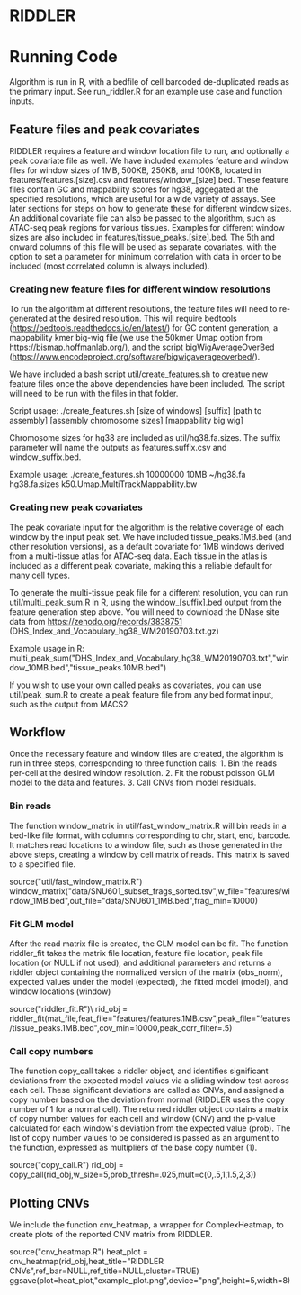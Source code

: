 # RIDDLER

# Running Code
Algorithm is run in R, with a bedfile of cell barcoded de-duplicated reads as the primary input.  See run_riddler.R for an example use case and function inputs.

## Feature files and peak covariates
RIDDLER requires a feature and window location file to run, and optionally a peak covariate file as well.  We have included examples feature and window files for window sizes of 1MB, 500KB, 250KB, and 100KB, located in features/features.[size].csv and features/window_[size].bed.  These feature files contain GC and mappability scores for hg38, aggegated at the specified resolutions, which are useful for a wide variety of assays.  See later sections for steps on how to generate these for different window sizes.
An additional covariate file can also be passed to the algorithm, such as ATAC-seq peak regions for various tissues.  Examples for different window sizes are also included in features/tissue_peaks.[size].bed. The 5th and onward columns of this file will be used as separate covariates, with the option to set a parameter for minimum correlation with data in order to be included (most correlated column is always included).

### Creating new feature files for different window resolutions
To run the algorithm at different resolutions, the feature files will need to re-generated at the desired resolution.  This will require bedtools (https://bedtools.readthedocs.io/en/latest/) for GC content generation, a mappability kmer big-wig file (we use the 50kmer Umap option from https://bismap.hoffmanlab.org/), and the script bigWigAverageOverBed (https://www.encodeproject.org/software/bigwigaverageoverbed/).

We have included a bash script util/create_features.sh to creatue new feature files once the above dependencies have been included.  The script will need to be run with the files in that folder.

Script usage:
./create_features.sh [size of windows] [suffix] [path to assembly] [assembly chromosome sizes] [mappability big wig]

Chromosome sizes for hg38 are included as util/hg38.fa.sizes.  The suffix parameter will name the outputs as features.suffix.csv and window_suffix.bed.

Example usage:
./create_features.sh 10000000 10MB ~/hg38.fa hg38.fa.sizes k50.Umap.MultiTrackMappability.bw

### Creating new peak covariates
The peak covariate input for the algorithm is the relative coverage of each window by the input peak set.  We have included tissue_peaks.1MB.bed (and other resolution versions), as a default covariate for 1MB windows derived from a multi-tissue atlas for ATAC-seq data.  Each tissue in the atlas is included as a different peak covariate, making this a reliable default for many cell types.

To generate the multi-tissue peak file for a different resolution, you can run util/multi_peak_sum.R in R, using the window_[suffix].bed output from the feature generation step above.  You will need to download the DNase site data from https://zenodo.org/records/3838751 (DHS_Index_and_Vocabulary_hg38_WM20190703.txt.gz)

Example usage in R:
multi_peak_sum("DHS_Index_and_Vocabulary_hg38_WM20190703.txt","window_10MB.bed","tissue_peaks.10MB.bed")

If you wish to use your own called peaks as covariates, you can use util/peak_sum.R to create a peak feature file from any bed format input, such as the output from MACS2

## Workflow
Once the necessary feature and window files are created, the algorithm is run in three steps, corresponding to three function calls: 1. Bin the reads per-cell at the desired window resolution. 2. Fit the robust poisson GLM model to the data and features. 3. Call CNVs from model residuals.

### Bin reads
The function window_matrix in util/fast_window_matrix.R will bin reads in a bed-like file format, with columns corresponding to chr, start, end, barcode. It matches read locations to a window file, such as those generated in the above steps, creating a window by cell matrix of reads.  This matrix is saved to a specified file.

source("util/fast_window_matrix.R")
window_matrix("data/SNU601_subset_frags_sorted.tsv",w_file="features/window_1MB.bed",out_file="data/SNU601_1MB.bed",frag_min=10000)

### Fit GLM model
After the read matrix file is created, the GLM model can be fit. The function riddler_fit takes the matrix file location, feature file location, peak file location (or NULL if not used), and additional parameters and returns a riddler object containing the normalized version of the matrix (obs_norm), expected values under the model (expected), the fitted model (model), and window locations (window)

source("riddler_fit.R")\\
rid_obj = riddler_fit(mat_file,feat_file="features/features.1MB.csv",peak_file="features/tissue_peaks.1MB.bed",cov_min=10000,peak_corr_filter=.5)

### Call copy numbers
The function copy_call takes a riddler object, and identifies significant deviations from the expected model values via a sliding window test across each cell. These significant deviations are called as CNVs, and assigned a copy number based on the deviation from normal (RIDDLER uses the copy number of 1 for a normal cell). The returned riddler object contains a matrix of copy number values for each cell and window (CNV) and the p-value calculated for each window's deviation from the expected value (prob).
The list of copy number values to be considered is passed as an argument to the function, expressed as multipliers of the base copy number (1).

source("copy_call.R")
rid_obj = copy_call(rid_obj,w_size=5,prob_thresh=.025,mult=c(0,.5,1,1.5,2,3))

## Plotting CNVs
We include the function cnv_heatmap, a wrapper for ComplexHeatmap, to create plots of the reported CNV matrix from RIDDLER. 

source("cnv_heatmap.R")
heat_plot = cnv_heatmap(rid_obj,heat_title="RIDDLER CNVs",ref_bar=NULL,ref_title=NULL,cluster=TRUE)
ggsave(plot=heat_plot,"example_plot.png",device="png",height=5,width=8)
